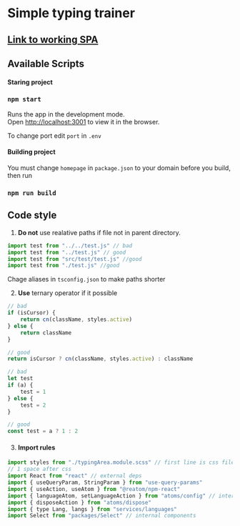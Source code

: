 # Simple typing trainer

## [Link to working SPA](https://fusted.ru/)

## Available Scripts

#### Staring project

### `npm start`

Runs the app in the development mode.\
Open [http://localhost:3001](http://localhost:3001) to view it in the browser.

To change port edit  `port` in `.env`  

#### Building project

You must change `homepage` in `package.json` to your domain before you build, then run

### `npm run build`

## Code style

1. **Do not** use realative paths if file not in parent directory.

```js
import test from "../../test.js" // bad
import test from "../test.js" // good
import test from "src/test/test.js" //good
import test from "./test.js" //good
```

Chage aliases in `tsconfig.json` to make paths shorter

2. **Use** ternary operator if it possible

```js
// bad
if (isCursor) {
    return cn(className, styles.active)
} else {
    return className
}

// good
return isCursor ? cn(className, styles.active) : className
```

```js
// bad
let test
if (a) {
    test = 1
} else {
    test = 2
}

// good
const test = a ? 1 : 2
```

3. #### Import rules

```js
import styles from "./typingArea.module.scss" // first line is css file
// 1 space after css
import React from "react" // external deps
import { useQueryParam, StringParam } from "use-query-params"
import { useAction, useAtom } from "@reatom/npm-react"
import { languageAtom, setLanguageAction } from "atoms/config" // internal deps
import { disposeAction } from "atoms/dispose"
import { type Lang, langs } from "services/languages"
import Select from "packages/Select" // internal components
```
